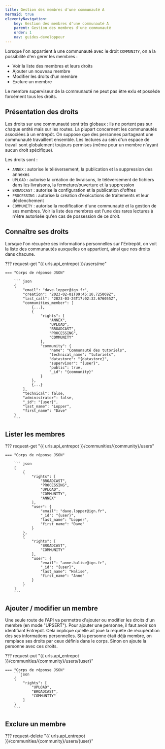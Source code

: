 ```yaml
---
title: Gestion des membres d'une communauté A
mermaid: true
eleventyNavigation:
    key: Gestion des membres d'une communauté A
    parent: Gestion des membres d'une communauté
    order: 1
    nav: guides-developpeur
---
```


Lorsque l'on appartient à une communauté avec le droit `COMMUNITY`, on a la possibilité d'en gérer les membres :

- Voir la liste des membres et leurs droits
- Ajouter un nouveau membre
- Modifier les droits d'un membre
- Exclure un membre

Le membre superviseur de la communauté ne peut pas être exlu et possède forcément tous les droits.

## Présentation des droits

Les droits sur une communauté sont très globaux : ils ne portent pas sur chaque entité mais sur les routes. La plupart concernent les communautés associées à un entrepôt. On suppose que des personnes partageant une communauté travaillent ensemble. Les lectures au sein d'un espace de travail sont globalement toujours permises (même pour un membre n'ayant aucun droit spécifique).

Les droits sont :

- `ANNEX` : autorise le téléversement, la publication et la suppression des annexes
- `UPLOAD` : autorise la création de livraisons, le téléversement de fichiers dans les livraisons, la fermeture/ouverture et la suppression
- `BROADCAST` : autorise la configuration et la publication d'offres
- `PROCESSING` : autorise la création d'exécutions de traitements et leur déclenchement
- `COMMUNITY` : autorise la modification d'une communauté et la gestion de ses membres. Voir la liste des membres est l'une des rares lectures à n'être autorisée qu'en cas de possession de ce droit.

## Connaître ses droits

Lorsque l'on récupère ses informations personnelles sur l'Entrepôt, on voit la liste des communautés auxquelles on appartient, ainsi que nos droits dans chacune.


??? request-get "{{ urls.api_entrepot }}/users/me"

    === "Corps de réponse JSON"

        ``` json
        {
            "email": "dave.lopper@ign.fr",
            "creation": "2023-02-01T09:45:10.725069Z",
            "last_call": "2023-03-24T17:02:32.676055Z",
            "communities_member": [
                {...},
                {
                    "rights": [
                        "ANNEX",
                        "UPLOAD",
                        "BROADCAST",
                        "PROCESSING",
                        "COMMUNITY"
                    ],
                    "community": {
                        "name": "Communauté des tutoriels",
                        "technical_name": "tutoriels",
                        "datastore": "{datastore}",
                        "supervisor": "{user}",
                        "public": true,
                        "_id": "{community}"
                    }
                },
                {...}
            ],
            "technical": false,
            "administrator": false,
            "_id": "{user}",
            "last_name": "Lopper",
            "first_name": "Dave"
        }
        ```

## Lister les membres


??? request-get "{{ urls.api_entrepot }}/communities/{community}/users"

    === "Corps de réponse JSON"

        ``` json
        [
            {
                "rights": [
                    "BROADCAST",
                    "PROCESSING",
                    "UPLOAD",
                    "COMMUNITY",
                    "ANNEX"
                ],
                "user": {
                    "email": "dave.lopper@ign.fr",
                    "_id": "{user}",
                    "last_name": "Lopper",
                    "first_name": "Dave"
                }
            },
            {
                "rights": [
                    "BROADCAST",
                    "COMMUNITY"
                ],
                "user": {
                    "email": "anne.halise@ign.fr",
                    "_id": "{user}",
                    "last_name": "Halise",
                    "first_name": "Anne"
                }
            }
        ]
        ```

## Ajouter / modifier un membre

Une seule route de l'API va permettre d'ajouter ou modifier les droits d'un membre (en mode "UPSERT"). Pour ajouter une personne, il faut avoir son identifiant Entrepôt. Cela implique qu'elle ait joué la requête de récupération des ses informations personnelles. Si la personne était déjà membre, on remplace ses droits par ceux définis dans le corps. Sinon on ajoute la personne avec ces droits.

??? request-put "{{ urls.api_entrepot }}/communities/{community}/users/{user}"

    === "Corps de réponse JSON"
        ```json
        {
            "rights": [
                "UPLOAD",
                "BROADCAST",
                "COMMUNITY"
            ]
        }
        ```

## Exclure un membre

??? request-delete "{{ urls.api_entrepot }}/communities/{community}/users/{user}"

